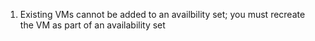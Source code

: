 1. Existing VMs cannot be added to an availbility set; you must recreate the VM as part of an availability set
